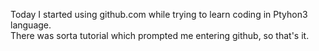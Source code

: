 Today I started using github.com while trying to learn coding in Ptyhon3 language.<br>
There was sorta tutorial which prompted me entering github, so that's it.

